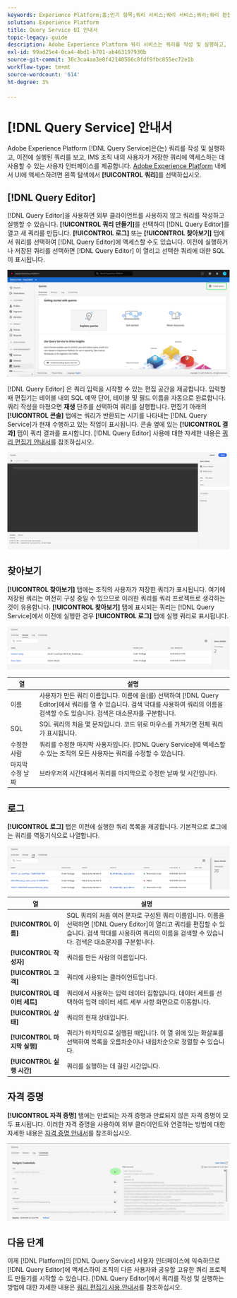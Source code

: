 ```yaml
---
keywords: Experience Platform;홈;인기 항목;쿼리 서비스;쿼리 서비스;쿼리;쿼리 편집기;쿼리 편집기;쿼리 편집기;쿼리 편집기;
solution: Experience Platform
title: Query Service UI 안내서
topic-legacy: guide
description: Adobe Experience Platform 쿼리 서비스는 쿼리를 작성 및 실행하고, 이전에 실행된 쿼리를 보고, IMS 조직 내의 사용자가 저장한 쿼리에 액세스하는 데 사용할 수 있는 사용자 인터페이스를 제공합니다.
exl-id: 99ad25e4-0ca4-4bd1-b701-ab463197930b
source-git-commit: 30c3ca4aa3e8f42140566c8fdf9fbc855ec72e1b
workflow-type: tm+mt
source-wordcount: '614'
ht-degree: 3%

---
```


# [!DNL Query Service] 안내서

Adobe Experience Platform [!DNL Query Service]은(는) 쿼리를 작성 및 실행하고, 이전에 실행된 쿼리를 보고, IMS 조직 내의 사용자가 저장한 쿼리에 액세스하는 데 사용할 수 있는 사용자 인터페이스를 제공합니다. [Adobe Experience Platform](https://platform.adobe.com) 내에서 UI에 액세스하려면 왼쪽 탐색에서 **[!UICONTROL 쿼리]**&#x200B;를 선택하십시오.

## [!DNL Query Editor]

[!DNL Query Editor]을 사용하면 외부 클라이언트를 사용하지 않고 쿼리를 작성하고 실행할 수 있습니다. **[!UICONTROL 쿼리 만들기]**&#x200B;를 선택하여 [!DNL Query Editor]를 열고 새 쿼리를 만듭니다. **[!UICONTROL 로그]** 또는 **[!UICONTROL 찾아보기]** 탭에서 쿼리를 선택하여 [!DNL Query Editor]에 액세스할 수도 있습니다. 이전에 실행하거나 저장된 쿼리를 선택하면 [!DNL Query Editor] 이 열리고 선택한 쿼리에 대한 SQL이 표시됩니다.

![이미지](../images/ui/overview/overview.png)

[!DNL Query Editor] 은 쿼리 입력을 시작할 수 있는 편집 공간을 제공합니다. 입력할 때 편집기는 테이블 내의 SQL 예약 단어, 테이블 및 필드 이름을 자동으로 완료합니다. 쿼리 작성을 마쳤으면 **재생** 단추를 선택하여 쿼리를 실행합니다. 편집기 아래의 **[!UICONTROL 콘솔]** 탭에는 쿼리가 반환되는 시기를 나타내는 [!DNL Query Service]가 현재 수행하고 있는 작업이 표시됩니다. 콘솔 옆에 있는 **[!UICONTROL 결과]** 탭이 쿼리 결과를 표시합니다. [!DNL Query Editor] 사용에 대한 자세한 내용은 [쿼리 편집기 안내서](./user-guide.md)를 참조하십시오.

![이미지](../images/ui/overview/query-editor.png)

## 찾아보기

**[!UICONTROL 찾아보기]** 탭에는 조직의 사용자가 저장한 쿼리가 표시됩니다. 여기에 저장된 쿼리는 여전히 구성 중일 수 있으므로 이러한 쿼리를 쿼리 프로젝트로 생각하는 것이 유용합니다. **[!UICONTROL 찾아보기]** 탭에 표시되는 쿼리는 [!DNL Query Service]에서 이전에 실행한 경우 **[!UICONTROL 로그]** 탭에 실행 쿼리로 표시됩니다.

![이미지](../images/ui/overview/browse.png)

| 열 | 설명 |
| --- | --- |
| 이름 | 사용자가 만든 쿼리 이름입니다. 이름에 을(를) 선택하여 [!DNL Query Editor]에서 쿼리를 열 수 있습니다. 검색 막대를 사용하여 쿼리의 이름을 검색할 수도 있습니다. 검색은 대소문자를 구분합니다. |
| SQL | SQL 쿼리의 처음 몇 문자입니다. 코드 위로 마우스를 가져가면 전체 쿼리가 표시됩니다. |
| 수정한 사람 | 쿼리를 수정한 마지막 사용자입니다. [!DNL Query Service]에 액세스할 수 있는 조직의 모든 사용자는 쿼리를 수정할 수 있습니다. |
| 마지막 수정 날짜 | 브라우저의 시간대에서 쿼리를 마지막으로 수정한 날짜 및 시간입니다. |

## 로그

**[!UICONTROL 로그]** 탭은 이전에 실행한 쿼리 목록을 제공합니다. 기본적으로 로그에는 쿼리를 역동기식으로 나열합니다.

![이미지](../images/ui/overview/log.png)

| 열 | 설명 |
| --- | --- |
| **[!UICONTROL 이름]** | SQL 쿼리의 처음 여러 문자로 구성된 쿼리 이름입니다. 이름을 선택하면 [!DNL Query Editor]이 열리고 쿼리를 편집할 수 있습니다. 검색 막대를 사용하여 쿼리의 이름을 검색할 수 있습니다. 검색은 대소문자를 구분합니다. |
| **[!UICONTROL 작성자]** | 쿼리를 만든 사람의 이름입니다. |
| **[!UICONTROL 고객]** | 쿼리에 사용되는 클라이언트입니다. |
| **[!UICONTROL 데이터 세트]** | 쿼리에서 사용하는 입력 데이터 집합입니다. 데이터 세트를 선택하여 입력 데이터 세트 세부 사항 화면으로 이동합니다. |
| **[!UICONTROL 상태]** | 쿼리의 현재 상태입니다. |
| **[!UICONTROL 마지막 실행]** | 쿼리가 마지막으로 실행된 때입니다. 이 열 위에 있는 화살표를 선택하여 목록을 오름차순이나 내림차순으로 정렬할 수 있습니다. |
| **[!UICONTROL 실행 시간]** | 쿼리를 실행하는 데 걸린 시간입니다. |

## 자격 증명

**[!UICONTROL 자격 증명]** 탭에는 만료되는 자격 증명과 만료되지 않은 자격 증명이 모두 표시됩니다. 이러한 자격 증명을 사용하여 외부 클라이언트와 연결하는 방법에 대한 자세한 내용은 [자격 증명 안내서](../clients/overview.md)를 참조하십시오.

![이미지](../images/ui/overview/credentials.png)

## 다음 단계

이제 [!DNL Platform]의 [!DNL Query Service] 사용자 인터페이스에 익숙하므로 [!DNL Query Editor]에 액세스하여 조직의 다른 사용자와 공유할 고유한 쿼리 프로젝트 만들기를 시작할 수 있습니다. [!DNL Query Editor]에서 쿼리를 작성 및 실행하는 방법에 대한 자세한 내용은 [쿼리 편집기 사용 안내서](./user-guide.md)를 참조하십시오.